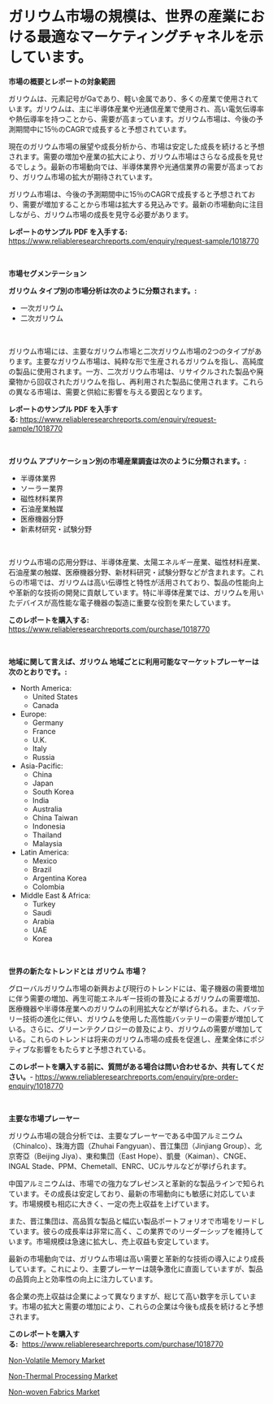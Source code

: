 <p><h1>ガリウム市場の規模は、世界の産業における最適なマーケティングチャネルを示しています。</h1></p><p><strong>市場の概要とレポートの対象範囲</strong></p>
<p><p>ガリウムは、元素記号がGaであり、軽い金属であり、多くの産業で使用されています。ガリウムは、主に半導体産業や光通信産業で使用され、高い電気伝導率や熱伝導率を持つことから、需要が高まっています。ガリウム市場は、今後の予測期間中に15％のCAGRで成長すると予想されています。</p><p>現在のガリウム市場の展望や成長分析から、市場は安定した成長を続けると予想されます。需要の増加や産業の拡大により、ガリウム市場はさらなる成長を見せるでしょう。最新の市場動向では、半導体業界や光通信業界の需要が高まっており、ガリウム市場の拡大が期待されています。</p><p>ガリウム市場は、今後の予測期間中に15％のCAGRで成長すると予想されており、需要が増加することから市場は拡大する見込みです。最新の市場動向に注目しながら、ガリウム市場の成長を見守る必要があります。</p></p>
<p><strong>レポートのサンプル PDF を入手する:</strong> <a href="https://www.reliableresearchreports.com/enquiry/request-sample/1018770">https://www.reliableresearchreports.com/enquiry/request-sample/1018770</a></p>
<p>&nbsp;</p>
<p><strong>市場セグメンテーション</strong></p>
<p><strong>ガリウム タイプ別の市場分析は次のように分類されます。:</strong></p>
<p><ul><li>一次ガリウム</li><li>二次ガリウム</li></ul></p>
<p>&nbsp;</p>
<p><p>ガリウム市場には、主要なガリウム市場と二次ガリウム市場の2つのタイプがあります。主要なガリウム市場は、純粋な形で生産されるガリウムを指し、高純度の製品に使用されます。一方、二次ガリウム市場は、リサイクルされた製品や廃棄物から回収されたガリウムを指し、再利用された製品に使用されます。これらの異なる市場は、需要と供給に影響を与える要因となります。</p></p>
<p><strong>レポートのサンプル PDF を入手する:</strong>&nbsp;<a href="https://www.reliableresearchreports.com/enquiry/request-sample/1018770">https://www.reliableresearchreports.com/enquiry/request-sample/1018770</a></p>
<p>&nbsp;</p>
<p><strong> ガリウム アプリケーション別の市場産業調査は次のように分類されます。:</strong></p>
<p><ul><li>半導体業界</li><li>ソーラー業界</li><li>磁性材料業界</li><li>石油産業触媒</li><li>医療機器分野</li><li>新素材研究・試験分野</li></ul></p>
<p>&nbsp;</p>
<p><p>ガリウム市場の応用分野は、半導体産業、太陽エネルギー産業、磁性材料産業、石油産業の触媒、医療機器分野、新材料研究・試験分野などが含まれます。これらの市場では、ガリウムは高い伝導性と特性が活用されており、製品の性能向上や革新的な技術の開発に貢献しています。特に半導体産業では、ガリウムを用いたデバイスが高性能な電子機器の製造に重要な役割を果たしています。</p></p>
<p><strong>このレポートを購入する:</strong>&nbsp; <a href="https://www.reliableresearchreports.com/purchase/1018770">https://www.reliableresearchreports.com/purchase/1018770</a></p>
<p>&nbsp;</p>
<p><strong>地域に関して言えば、ガリウム 地域ごとに利用可能なマーケットプレーヤーは次のとおりです。:</strong></p>
<p><ul>
    <li>
        North America:
        <ul>
            <li>United States</li>
            <li>Canada</li>
        </ul>
    </li>
    <li>
        Europe:
        <ul>
            <li>Germany</li>
            <li>France</li>
            <li>U.K.</li>
            <li>Italy</li>
            <li>Russia</li>
        </ul>
    </li>
    <li>
        Asia-Pacific:
        <ul>
            <li>China</li>
            <li>Japan</li>
            <li>South Korea</li>
            <li>India</li>
            <li>Australia</li>
            <li>China Taiwan</li>
            <li>Indonesia</li>
            <li>Thailand</li>
            <li>Malaysia</li>
        </ul>
    </li>
    <li>
        Latin America:
        <ul>
            <li>Mexico</li>
            <li>Brazil</li>
            <li>Argentina Korea</li>
            <li>Colombia</li>
        </ul>
    </li>
    <li>
        Middle East & Africa:
        <ul>
            <li>Turkey</li>
            <li>Saudi</li>
            <li>Arabia</li>
            <li>UAE</li>
            <li>Korea</li>
        </ul>
    </li>
    </ul></p>
<p>&nbsp;</p>
<p><strong>世界の新たなトレンドとは ガリウム 市場？</strong></p>
<p><p>グローバルガリウム市場の新興および現行のトレンドには、電子機器の需要増加に伴う需要の増加、再生可能エネルギー技術の普及によるガリウムの需要増加、医療機器や半導体産業へのガリウムの利用拡大などが挙げられる。また、バッテリー技術の進化に伴い、ガリウムを使用した高性能バッテリーの需要が増加している。さらに、グリーンテクノロジーの普及により、ガリウムの需要が増加している。これらのトレンドは将来のガリウム市場の成長を促進し、産業全体にポジティブな影響をもたらすと予想されている。</p></p>
<p><strong>このレポートを購入する前に、質問がある場合は問い合わせるか、共有してください。</strong>- <a href="https://www.reliableresearchreports.com/enquiry/pre-order-enquiry/1018770">https://www.reliableresearchreports.com/enquiry/pre-order-enquiry/1018770</a></p>
<p>&nbsp;</p>
<p><strong>主要な市場プレーヤー</strong></p>
<p><p>ガリウム市場の競合分析では、主要なプレーヤーである中国アルミニウム（Chinalco）、珠海方圆（Zhuhai Fangyuan）、晋江集団（Jinjiang Group）、北京寄亞（Beijing Jiya）、東和集団（East Hope）、凱曼（Kaiman）、CNGE、INGAL Stade、PPM、Chemetall、ENRC、UCルサルなどが挙げられます。</p><p>中国アルミニウムは、市場での強力なプレゼンスと革新的な製品ラインで知られています。その成長は安定しており、最新の市場動向にも敏感に対応しています。市場規模も相応に大きく、一定の売上収益を上げています。</p><p>また、晋江集団は、高品質な製品と幅広い製品ポートフォリオで市場をリードしています。彼らの成長率は非常に高く、この業界でのリーダーシップを維持しています。市場規模は急速に拡大し、売上収益も安定しています。</p><p>最新の市場動向では、ガリウム市場は高い需要と革新的な技術の導入により成長しています。これにより、主要プレーヤーは競争激化に直面していますが、製品の品質向上と効率性の向上に注力しています。</p><p>各企業の売上収益は企業によって異なりますが、総じて高い数字を示しています。市場の拡大と需要の増加により、これらの企業は今後も成長を続けると予想されます。</p></p>
<p><strong>このレポートを購入する:</strong>&nbsp;&nbsp;<a href="https://www.reliableresearchreports.com/purchase/1018770">https://www.reliableresearchreports.com/purchase/1018770</a></p>
<p><p><a href="https://view.publitas.com/reportprime-1/insights-into-non-volatile-memory-market-size-analysing-market-share-trends-and-growth-from-2023-to-2030/">Non-Volatile Memory Market</a></p><p><a href="https://view.publitas.com/reportprime-1/non-thermal-processing-market-analysis-examines-its-scope-on-growth-opportunities-and-forecasted-trends-spanning-from-2023-to-2030/">Non-Thermal Processing Market</a></p><p><a href="https://view.publitas.com/reportprime-1/non-woven-fabrics-market-challenges-opportunities-and-growth-drivers-and-major-market-players-forecasted-for-period-from-2023-2030/">Non-woven Fabrics Market</a></p></p>